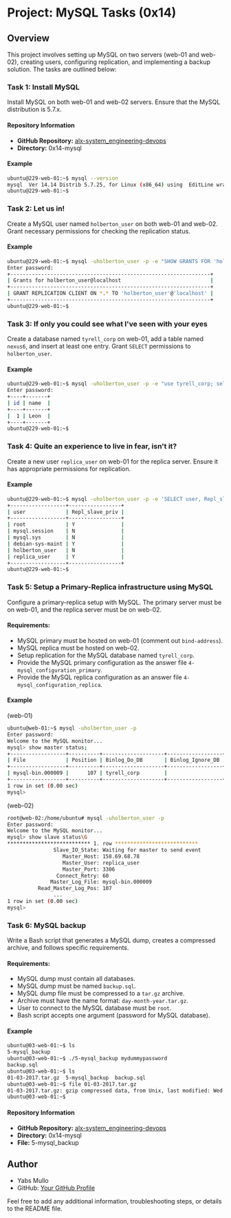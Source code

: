 # Project: MySQL Tasks (0x14)

## Overview

This project involves setting up MySQL on two servers (web-01 and web-02), creating users, configuring replication, and implementing a backup solution. The tasks are outlined below:

### Task 1: Install MySQL

Install MySQL on both web-01 and web-02 servers. Ensure that the MySQL distribution is 5.7.x.

#### Repository Information

- **GitHub Repository:** [alx-system_engineering-devops](https://github.com/your-username/alx-system_engineering-devops)
- **Directory:** 0x14-mysql

#### Example

```bash
ubuntu@229-web-01:~$ mysql --version
mysql  Ver 14.14 Distrib 5.7.25, for Linux (x86_64) using  EditLine wrapper
ubuntu@229-web-01:~$
```

### Task 2: Let us in!

Create a MySQL user named `holberton_user` on both web-01 and web-02. Grant necessary permissions for checking the replication status.

#### Example

```bash
ubuntu@229-web-01:~$ mysql -uholberton_user -p -e "SHOW GRANTS FOR 'holberton_user'@'localhost'"
Enter password:
+-----------------------------------------------------------------+
| Grants for holberton_user@localhost                             |
+-----------------------------------------------------------------+
| GRANT REPLICATION CLIENT ON *.* TO 'holberton_user'@'localhost' |
+-----------------------------------------------------------------+
ubuntu@229-web-01:~$
```

### Task 3: If only you could see what I've seen with your eyes

Create a database named `tyrell_corp` on web-01, add a table named `nexus6`, and insert at least one entry. Grant `SELECT` permissions to `holberton_user`.

#### Example

```bash
ubuntu@229-web-01:~$ mysql -uholberton_user -p -e "use tyrell_corp; select * from nexus6"
Enter password:
+----+-------+
| id | name  |
+----+-------+
|  1 | Leon  |
+----+-------+
ubuntu@229-web-01:~$
```

### Task 4: Quite an experience to live in fear, isn't it?

Create a new user `replica_user` on web-01 for the replica server. Ensure it has appropriate permissions for replication.

#### Example

```bash
ubuntu@229-web-01:~$ mysql -uholberton_user -p -e 'SELECT user, Repl_slave_priv FROM mysql.user'
+------------------+-----------------+
| user             | Repl_slave_priv |
+------------------+-----------------+
| root             | Y               |
| mysql.session    | N               |
| mysql.sys        | N               |
| debian-sys-maint | Y               |
| holberton_user   | N               |
| replica_user     | Y               |
+------------------+-----------------+
ubuntu@229-web-01:~$
```

### Task 5: Setup a Primary-Replica infrastructure using MySQL

Configure a primary-replica setup with MySQL. The primary server must be on web-01, and the replica server must be on web-02.

#### Requirements:

- MySQL primary must be hosted on web-01 (comment out `bind-address`).
- MySQL replica must be hosted on web-02.
- Setup replication for the MySQL database named `tyrell_corp`.
- Provide the MySQL primary configuration as the answer file `4-mysql_configuration_primary`.
- Provide the MySQL replica configuration as an answer file `4-mysql_configuration_replica`.

#### Example

(web-01)
```bash
ubuntu@web-01:~$ mysql -uholberton_user -p
Enter password:
Welcome to the MySQL monitor...
mysql> show master status;
+------------------+----------+--------------------+------------------+
| File             | Position | Binlog_Do_DB       | Binlog_Ignore_DB |
+------------------+----------+--------------------+------------------+
| mysql-bin.000009 |      107 | tyrell_corp        |                  |
+------------------+----------+--------------------+------------------+
1 row in set (0.00 sec)
mysql>
```

(web-02)
```bash
root@web-02:/home/ubuntu# mysql -uholberton_user -p
Enter password:
Welcome to the MySQL monitor...
mysql> show slave status\G
*************************** 1. row ***************************
               Slave_IO_State: Waiting for master to send event
                  Master_Host: 158.69.68.78
                  Master_User: replica_user
                  Master_Port: 3306
                Connect_Retry: 60
              Master_Log_File: mysql-bin.000009
          Read_Master_Log_Pos: 107
               ...
1 row in set (0.00 sec)
mysql>
```

### Task 6: MySQL backup

Write a Bash script that generates a MySQL dump, creates a compressed archive, and follows specific requirements.

#### Requirements:

- MySQL dump must contain all databases.
- MySQL dump must be named `backup.sql`.
- MySQL dump file must be compressed to a `tar.gz` archive.
- Archive must have the name format: `day-month-year.tar.gz`.
- User to connect to the MySQL database must be `root`.
- Bash script accepts one argument (password for MySQL database).

#### Example

```bash
ubuntu@03-web-01:~$ ls
5-mysql_backup
ubuntu@03-web-01:~$ ./5-mysql_backup mydummypassword
backup.sql
ubuntu@03-web-01:~$ ls
01-03-2017.tar.gz  5-mysql_backup  backup.sql
ubuntu@03-web-01:~$ file 01-03-2017.tar.gz
01-03-2017.tar.gz: gzip compressed data, from Unix, last modified: Wed Mar  1 23:38:09 2017
ubuntu@03-web-01:~$
```

#### Repository Information

- **GitHub Repository:** [alx-system_engineering-devops](https://github.com/buya25/alx-system_engineering-devops)
- **Directory:** 0x14-mysql
- **File:** 5-mysql_backup

## Author

- Yabs Mullo
- GitHub: [Your GitHub Profile](https://github.com/buya25)

Feel free to add any additional information, troubleshooting steps, or details to the README file.
